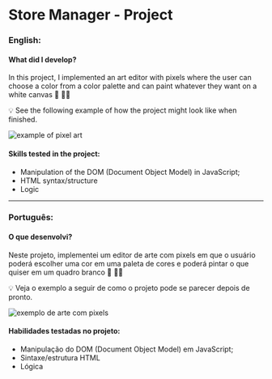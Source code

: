 # Store Manager - Project

### English:

#### What did I develop?

In this project, I implemented an art editor with pixels where the user can choose a color from a color palette and can paint whatever they want on a white canvas 🎨 🧑‍🎨

💡 See the following example of how the project might look like when finished.

![example of pixel art](./art-with-pixels.gif)

#### Skills tested in the project:

- Manipulation of the DOM (Document Object Model) in JavaScript;
- HTML syntax/structure
- Logic

---

### Português:

#### O que desenvolvi?

Neste projeto, implementei um editor de arte com pixels em que o usuário poderá escolher uma cor em uma paleta de cores e poderá pintar o que quiser em um quadro branco 🎨 🧑‍🎨

💡 Veja o exemplo a seguir de como o projeto pode se parecer depois de pronto.

![exemplo de arte com pixels](./art-with-pixels.gif)

#### Habilidades testadas no projeto:

- Manipulação do DOM (Document Object Model) em JavaScript;
- Sintaxe/estrutura HTML
- Lógica
